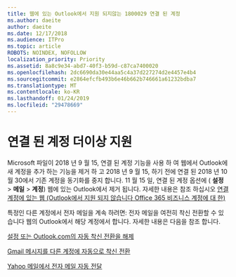 ```yaml
---
title: 웹에 있는 Outlook에서 지원 되지않는 1800029 연결 된 계정
ms.author: daeite
author: daeite
ms.date: 12/17/2018
ms.audience: ITPro
ms.topic: article
ROBOTS: NOINDEX, NOFOLLOW
localization_priority: Priority
ms.assetid: 8a8c9e34-abd7-40f3-b59d-c87ca7400020
ms.openlocfilehash: 2dc6690da30e44aa5c4a37d227274d2e4457e4b4
ms.sourcegitcommit: e2864efcfb493b6e46b662b746661a61232bdba7
ms.translationtype: MT
ms.contentlocale: ko-KR
ms.lasthandoff: 01/24/2019
ms.locfileid: "29478669"
---
```

# <a name="connected-accounts-are-no-longer-supported"></a>연결 된 계정 더이상 지원

Microsoft 파일이 2018 년 9 월 15, 연결 된 계정 기능을 사용 하 여 웹에서 Outlook에 새 계정을 추가 하는 기능을 제거 하 고 2018 년 9 월 15, 하기 전에 연결 된 2018 년 10 월 30에서 기존 계정을 동기화를 중지 합니다. 11 월 15 일, 연결 된 계정 옵션에 ( **설정** \> **메일** \> **계정**) 웹에 있는 Outlook에서 제거 됩니다. 자세한 내용은 참조 하십시오 [연결 계정에 있는 웹 (Outlook에서 지원 되지 않습니다 Office 365 비즈니스 계정에 대 한)](https://support.office.com/en-us/article/Connected-accounts-is-no-longer-supported-in-Outlook-on-the-web-Office-365-for-business-accounts-5cc526bf-e928-4a99-8b9f-5e089df7d887)
  
특정인 다른 계정에서 전자 메일을 계속 하려면: 전자 메일을 여전히 착신 전환할 수 있습니다 웹의 Outlook에서 해당 계정에서 합니다. 자세한 내용은 다음을 참조 합니다.
  
[설정 또는 Outlook.com의 자동 착신 전환을 해제](https://go.microsoft.com/fwlink/?linkid=2038346)
  
[Gmail 메시지를 다른 계정에 자동으로 착신 전환](https://support.google.com/mail/answer/10957?hl=en)
  
[Yahoo 메일에서 전자 메일 자동 전달](https://help.yahoo.com/kb/SLN22028.mdl?guccounter=1)
  

